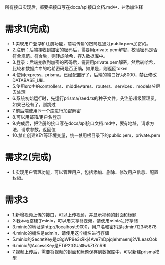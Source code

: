 所有接口实现后，都要把接口写在docs/api接口文档.md中，并添加注释

# 需求1(完成)

- 1.实现用户登录和注册功能，前端传输的密码是通过public.pem加密的。
- 2.注册：后端接收到加密的密码后，需要用private.pem解密，校验密码是否符合规范。符合后，则转成哈希，存入数据库中。
- 3.登录：后端接收到加密的密码后，需要用private.pem解密，然后转哈希，比较和数据库中的哈希密码是否正确，如果是，则返回token
- 4.使用express，prisma。已经配置好了，后端的端口好为8000，禁止修改DATABASE_URL
- 5.使用src中的controllers，middlewares，routers，services，models分层去处理
- 6.系统初始运行时，先运行prisma/seed.ts的种子文件，先注册超级管理员，如果已经有了，则跳过
- 7.前后端使用同一个库进行加密解密
- 8.可以用邮箱/用户名登录
- 9.完成后，把注册的接口写在docs/api接口文档.md中，要有地址，请求方法，请求参数，返回值
- 10.禁止创建KEY等环境变量，统一使用根目录下的public.pem，private.pem

# 需求2(完成)

- 1.实现用户管理功能，可以管理用户，包括添加、删除、修改用户信息、配置权限。

# 需求3

- 1.新增视频上传的接口，可以上传视频，并显示视频的封面和标题
- 2.我本地搭建了minio，可以用来存储视频，请使用minio进行存储
- 3.minio的地址是http://localhost:9000，用户名和密码是admin/12345678
- 4.minio的桶名是admin，请使用这个桶名进行存储
- 5.minio的SecretKey是c8gWP9e3xRkj4Ave7nDpjqiehmnemj2VILeasOok
- 6.minio的AccessKey是FTiP2tGUa8lwkZtZnR9I
- 7.视频上传后，需要将视频的封面和标题保存到数据库中，可以新建prisma模型
